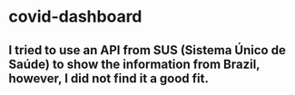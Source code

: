 # covid-dashboard
## I tried to use an API from SUS (Sistema Único de Saúde) to show the information from Brazil, however, I did not find it a good fit.
